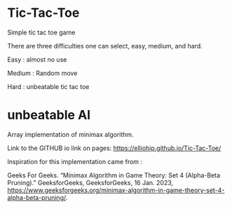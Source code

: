 # Tic-Tac-Toe
Simple tic tac toe game

There are three difficulties one can select, easy, medium, and hard.

Easy : almost no use

Medium : Random move

Hard : unbeatable tic tac toe


# unbeatable AI

Array implementation of minimax algorithm.  


Link to the GITHUB io link on pages: 
https://elliohip.github.io/Tic-Tac-Toe/



Inspiration for this implementation came from : 

Geeks For Geeks. “Minimax Algorithm in Game Theory: Set 4 (Alpha-Beta Pruning).” GeeksforGeeks, GeeksforGeeks, 16 Jan. 2023, https://www.geeksforgeeks.org/minimax-algorithm-in-game-theory-set-4-alpha-beta-pruning/. 
